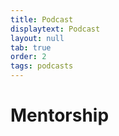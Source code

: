 ```yaml
---
title: Podcast
displaytext: Podcast
layout: null
tab: true
order: 2
tags: podcasts
---
```


# Mentorship

